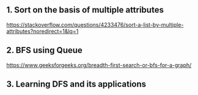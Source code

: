 ## 1. Sort on the basis of multiple attributes 

https://stackoverflow.com/questions/4233476/sort-a-list-by-multiple-attributes?noredirect=1&lq=1

## 2. BFS using Queue

https://www.geeksforgeeks.org/breadth-first-search-or-bfs-for-a-graph/

## 3. Learning DFS and its applications


